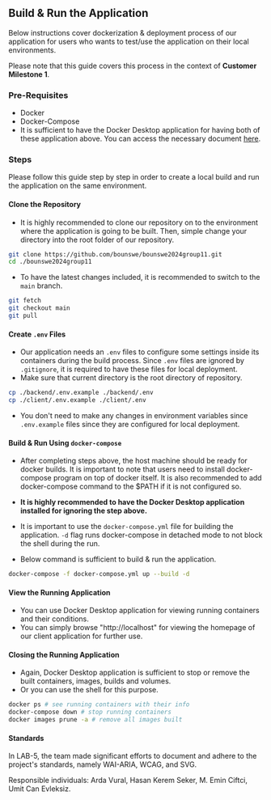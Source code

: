 ## Build & Run the Application

Below instructions cover dockerization & deployment process of our application for users who wants to test/use the application on their local environments.

Please note that this guide covers this process in the context of **Customer Milestone 1**.

### Pre-Requisites

- Docker
- Docker-Compose
- It is sufficient to have the Docker Desktop application for having both of these application above. You can access the necessary document [here](https://docs.docker.com/desktop/). 

### Steps

Please follow this guide step by step in order to create a local build and run the application on the same environment.

#### Clone the Repository

- It is highly recommended to clone our repository on to the environment where the application is going to be built. Then, simple change your directory into the root folder of our repository.

```bash
git clone https://github.com/bounswe/bounswe2024group11.git
cd ./bounswe2024group11
```

- To have the latest changes included, it is recommended to switch to the `main` branch.

```bash
git fetch
git checkout main
git pull
```

#### Create `.env` Files

- Our application needs an `.env` files to configure some settings inside its containers during the build process. Since `.env` files are ignored by `.gitignore`, it is required to have these files for local deployment.
- Make sure that current directory is the root directory of repository.

```bash
cp ./backend/.env.example ./backend/.env
cp ./client/.env.example ./client/.env
```

- You don't need to make any changes in environment variables since `.env.example` files since they are configured for local deployment.

#### Build & Run Using `docker-compose`

- After completing steps above, the host machine should be ready for docker builds. It is important to note that users need to install docker-compose program on top of docker itself. It is also recommended to add docker-compose command to the $PATH if it is not configured so.
- **It is highly recommended to have the Docker Desktop application installed for ignoring the step above.**

- It is important to use the `docker-compose.yml` file for building the application. `-d` flag runs docker-compose in detached mode to not block the shell during the run.

- Below command is sufficient to build & run the application.

```bash
docker-compose -f docker-compose.yml up --build -d
```
#### View the Running Application
- You can use Docker Desktop application for viewing running containers and their conditions.
- You can simply browse "http://localhost" for viewing the homepage of our client application for further use.

#### Closing the Running Application
- Again, Docker Desktop application is sufficient to stop or remove the built containers, images, builds and volumes.
- Or you can use the shell for this purpose.

```bash
docker ps # see running containers with their info
docker-compose down # stop running containers
docker images prune -a # remove all images built
```

#### Standards

In LAB-5, the team made significant efforts to document and adhere to the project's standards, namely WAI-ARIA, WCAG, and SVG.

Responsible individuals: Arda Vural, Hasan Kerem Seker, M. Emin Ciftci, Umit Can Evleksiz.
